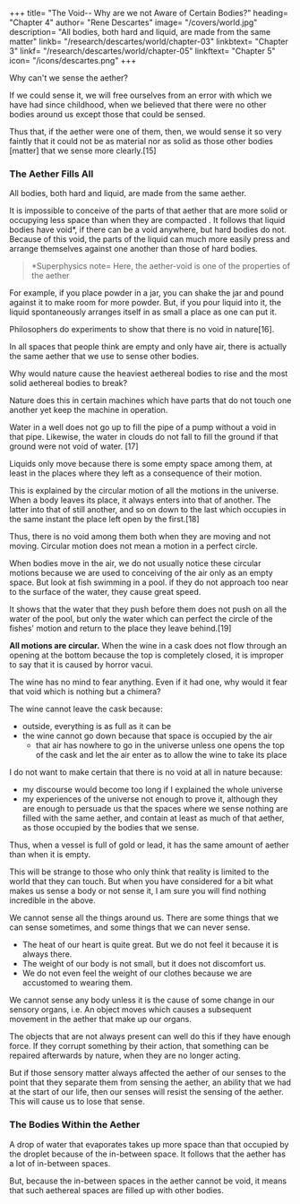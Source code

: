 +++
title= "The Void-- Why are we not Aware of Certain Bodies?"
heading= "Chapter 4"
author= "Rene Descartes"
image= "/covers/world.jpg"
description= "All bodies, both hard and liquid, are made from the same matter"
linkb= "/research/descartes/world/chapter-03"
linkbtext= "Chapter 3"
linkf= "/research/descartes/world/chapter-05"
linkftext= "Chapter 5"
icon= "/icons/descartes.png"
+++


Why can't we sense the aether? <!-- air compared to other bodies?  -->

If we could sense it, we will free ourselves from an error with which we have had since childhood, when we believed that there were no other bodies around us except those that could be sensed. 

Thus that, if <!-- air --> the aether were one of them, then, <!-- because --> we would sense it so very faintly that it could not be <!--  at least could not be --> as material nor as solid as those other bodies [matter] that we sense more clearly.[15]


### The Aether Fills All

All bodies, both hard and liquid, are made from the same <!-- matter --> aether. 

It is impossible to conceive of the parts of that aether <!-- matter --> that are more solid or occupying less space than when they are compacted <!--  each of them is touched on all sides by the others surrounding it -->. It follows that liquid bodies have void*, if there can be a void anywhere, but hard bodies do not. Because of this void, the parts of the liquid can much more easily press and arrange themselves against one another than those of hard bodies.


> *Superphysics note= Here, the aether-void is one of the properties of the aether 


For example, if you place powder in a jar, you can shake the jar and pound against it to make room for more powder. But, if you pour liquid into it, the liquid spontaneously arranges itself in as small a place as one can put it. 




<!-- By the same token, if you consider in this regard some of the  the -->

Philosophers do experiments to show that there is no void in nature[16]. 

In all spaces that people think are empty and only have air, there is actually the same <!-- matter --> aether that we use to sense <!-- are at least as full, and as full of the same matter, as those where we sense --> other bodies.

Why would nature cause the heaviest aethereal bodies to rise and the most solid aethereal bodies to break? 

Nature does this in certain machines which have parts that do not touch one another yet keep the machine in operation. 

<!-- --as one experiences her doing in certain machines, rather than to suffer that any of their parts should cease to touch one another or to touch some other bodies--and yet permit the parts of air--which are so easy to bend and to be arranged in all manners--to remain next to one another without being touched on all sides, or even without there being another body among them that they touch?  -->

Water in a well does not go up to fill the pipe of a pump without a void in that pipe. Likewise, the water in clouds do not fall to fill the ground if that ground were not void of water.  <!-- , if there were even some little void among the parts of the bodies that they contain? -->[17]

Liquids only move because there is some empty space among them, at least in the places where they left as a consequence of their <!-- mio from which they depart by virtue of their being in --> motion. 

<!-- The parts of   But you could propose to me here a rather considerable problem, to wit, that the parts composing  liquid bodies cannot move incessantly   , as I have said they do,  unless  -->


This is explained by the circular motion of all the motions in the universe. <!-- I would have trouble responding to this, had I not recognized through various experiences that all the motions that take place in the world are in some way circular. --> When a body leaves its place, it always enters into that of another. The latter into that of still another, and so on down to the last which occupies in the same instant the place left open by the first.[18] 

Thus, there is no void among them both when they are moving and not moving. Circular motion does not mean a motion in a perfect circle. <!--  than when they are stopped. And note here that it is not thereby necessary that all the parts of bodies that move together be exactly disposed in the round, as in a true circle, nor even that they be of equal size and shape; for these inequalities can easily be compensated for by other inequalities to be found in their speed. -->

When bodies move in the air, we do not usually notice these circular motions because we are used to conceiving of the air only as an empty space. But look at fish swimming in a pool. if they do not approach too near to the surface of the water, they cause great speed. 

It shows that the water that they push before them does not push on all the water of the pool, but only the water which can  perfect the circle of the fishes' motion and return to the place they leave behind.[19] <!-- This experience suffices to show how these circular motions are easy for nature and familiar to her. -->

**All motions are circular.** When the wine in a cask does not flow through an opening at the bottom because the top is completely closed, it is improper to say that it is caused by horror vacui. 

The wine has no mind to fear anything. Even if it had one, why would it fear that void which is nothing but a chimera?

The wine cannot leave the cask because:
- outside, everything is as full as it can be
- the wine cannot go down because that space is occupied by the air
  - that air has nowhere to go in the universe unless one opens the top of the cask and let the air enter as to allow the wine to take its place


I do not want to make certain that there is no void at all in nature because:
- my discourse would become too long if I explained the whole universe
- my experiences of the universe not enough to prove it, although they are enough to persuade us that the spaces where we sense nothing are filled with the same aether, and contain at least as much of that aether, as those occupied by the bodies that we sense.

Thus, when a vessel is full of gold or lead, it has the same amount of aether than when it is empty. 

This will be strange to those who only think that reality is <!-- physical.  --> limited to the world that they can touch. But when you have considered for a bit what makes us sense a body or not sense it, I am sure you will find nothing incredible in the above.

<!--  may well seem strange to many whose [powers of] reasoning do not extend beyond their fingertips and who think there is nothing in the world except what they touch.   -->

We cannot sense all the things around us. There are some things that we can sense sometimes, and some things that we can never sense. 

<!-- Far from all the things around us being sensible, it is on the contrary those that are there most of the time that can be sensed the least, and those that are always there that can never be sensed at all. -->

- The heat of our heart is quite great. But we do not feel it because it is always there. 
- The weight of our body is not small, but it does not discomfort us. 
- We do not even feel the weight of our clothes because we are accustomed to wearing them. 

We cannot sense any body unless it is the cause of some change in our sensory organs, i.e. An object moves which causes a subsequent movement in <!-- unless it moves in some way, --> the aether <!-- small parts of the matter --> that make up our <!-- of which those --> organs.

The objects that are not always present can well do this if they have enough force. If they corrupt something by their action, that something can be repaired afterwards by nature, when they are no longer acting. 

But if those sensory matter <!-- that continually touch us ever had the power to --> always affected the aether of our senses to the point that they separate them from sensing the aether, an ability that we had at the start of our life, then our senses will resist the sensing of the aether. This will cause us to lose that sense. 

<!-- produce any change in our senses, and to move any parts of their matter, --> <!-- in order to move them they had perforce to separate them entirely from the others at the beginning of our life
, and thus they can have left there only those that completely resist their action and by means of which they cannot be sensed in any way. -->

So it is no wonder that there are many spaces around us where we sense nothing, even if there is the aether. <!-- in which we sense no body, even though they contain bodies no less than those in which we sense them the most. -->

<!-- The coarse air that we inhale and is converted into wind when agitated, that appears solid when enclosed in a balloon, and that is composed only of exhalations and smoke is as solid as water or earth.  -->

<!-- Here one should follow the common opinion of the philosophers, who all assure us that it is rarer, as one also easily recognizes from experience.  -->


### The Bodies Within the Aether

A drop of water that evaporates takes up more space than that occupied by the droplet because of the in-between space. It follows that the aether has a lot of in-between spaces. 

<!-- For the parts of a drop of water, separated from one another by the agitation of heat, can make up much more of this air than the space that held the water can contain. Whence it follows most certainly that there is a great quantity of small intervals among the parts of which the air is composed; for there is no other way to conceive of a rare body.  -->

But, because the in-between spaces in the aether cannot be void, it means that such aethereal spaces are filled up with other bodies. 

<!-- these intervals cannot be empty I conclude from all this that of necessity there are mixed with the air some other bodies, either one or several, which fill as exactly as possible the small intervals left among its parts.  -->


<!-- Now there remains to consider only what these other bodies can be; thereafter I hope it will not be difficult to understand what the nature of light can be. -->
